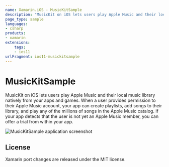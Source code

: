```yaml
---
name: Xamarin.iOS - MusicKitSample
description: "MusicKit on iOS lets users play Apple Music and their local music library natively from your apps and games (iOS11)"
page_type: sample
languages:
- csharp
products:
- xamarin
extensions:
    tags:
    - ios11
urlFragment: ios11-musickitsample
---
```

# MusicKitSample

MusicKit on iOS lets users play Apple Music and their local music library natively from your apps and games. When a user provides permission to their Apple Music account, your app can create playlists, add songs to their library, and play any of the millions of songs in the Apple Music catalog. If your app detects that the user is not yet an Apple Music member, you can offer a trial from within your app.

![MusicKitSample application screenshot](Screenshots/Authorize.png "MusicKitSample application screenshot")

## License

Xamarin port changes are released under the MIT license.
